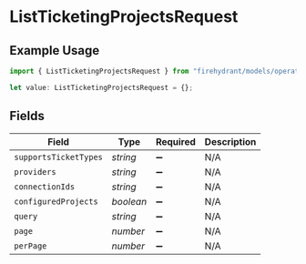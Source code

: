 # ListTicketingProjectsRequest

## Example Usage

```typescript
import { ListTicketingProjectsRequest } from "firehydrant/models/operations";

let value: ListTicketingProjectsRequest = {};
```

## Fields

| Field                 | Type                  | Required              | Description           |
| --------------------- | --------------------- | --------------------- | --------------------- |
| `supportsTicketTypes` | *string*              | :heavy_minus_sign:    | N/A                   |
| `providers`           | *string*              | :heavy_minus_sign:    | N/A                   |
| `connectionIds`       | *string*              | :heavy_minus_sign:    | N/A                   |
| `configuredProjects`  | *boolean*             | :heavy_minus_sign:    | N/A                   |
| `query`               | *string*              | :heavy_minus_sign:    | N/A                   |
| `page`                | *number*              | :heavy_minus_sign:    | N/A                   |
| `perPage`             | *number*              | :heavy_minus_sign:    | N/A                   |